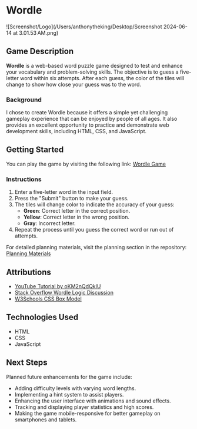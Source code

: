 # Wordle

![Screenshot/Logo](/Users/anthonytheking/Desktop/Screenshot 2024-06-14 at 3.01.53 AM.png)

## Game Description

**Wordle** is a web-based word puzzle game designed to test and enhance your vocabulary and problem-solving skills. The objective is to guess a five-letter word within six attempts. After each guess, the color of the tiles will change to show how close your guess was to the word.

### Background

I chose to create Wordle because it offers a simple yet challenging gameplay experience that can be enjoyed by people of all ages. It also provides an excellent opportunity to practice and demonstrate web development skills, including HTML, CSS, and JavaScript.

## Getting Started

You can play the game by visiting the following link: [Wordle Game](https://github.com/Anthonye242/Wordle.git)

### Instructions

1. Enter a five-letter word in the input field.
2. Press the "Submit" button to make your guess.
3. The tiles will change color to indicate the accuracy of your guess:
   - **Green**: Correct letter in the correct position.
   - **Yellow**: Correct letter in the wrong position.
   - **Gray**: Incorrect letter.
4. Repeat the process until you guess the correct word or run out of attempts.

For detailed planning materials, visit the planning section in the repository: [Planning Materials](https://github.com/Anthonye242/Wordle.git)

## Attributions

- [YouTube Tutorial by oKM2nQdQkIU](https://www.youtube.com/watch?v=oKM2nQdQkIU&t=338s)
- [Stack Overflow Wordle Logic Discussion](https://stackoverflow.com/questions/77631413/wordle-check-logic)
- [W3Schools CSS Box Model](https://www.w3schools.com/css/css_boxmodel.asp)

## Technologies Used

- HTML
- CSS
- JavaScript

## Next Steps

Planned future enhancements for the game include:

- Adding difficulty levels with varying word lengths.
- Implementing a hint system to assist players.
- Enhancing the user interface with animations and sound effects.
- Tracking and displaying player statistics and high scores.
- Making the game mobile-responsive for better gameplay on smartphones and tablets.
